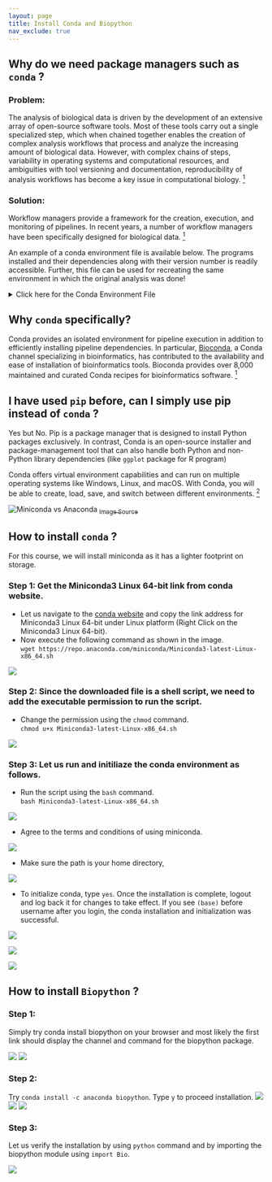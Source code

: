 ```yaml
---
layout: page
title: Install Conda and Biopython
nav_exclude: true
---
```


## Why do we need package managers such as  `conda`  ?

### Problem:  
The analysis of biological data is driven by the development of an extensive array of open-source software tools. Most of these tools carry out a single specialized step, which when chained together enables the creation of complex analysis workflows that process and analyze the increasing amount of biological data. However, with complex chains of steps, variability in operating systems and computational resources, and ambiguities with tool versioning and documentation, reproducibility of analysis workflows has become a key issue in computational biology. [<sup>1</sup>](https://www.nature.com/articles/s41592-021-01254-9)

### Solution:  
Workflow managers provide a framework for the creation, execution, and monitoring of pipelines. In recent years, a number of workflow managers have been specifically designed for biological data. [<sup>1</sup>](https://www.nature.com/articles/s41592-021-01254-9)

An example of a conda environment file is available below. The programs installed and their dependencies along with their version number is readily accessible. Further, this file can be used for recreating the same environment in which the original analysis was done!

<details><summary>Click here for the Conda Environment File</summary>
<pre><code>
name: busco
channels:
  - bioconda
  - conda-forge
  - defaults
dependencies:
  - _libgcc_mutex=0.1=conda_forge
  - _openmp_mutex=4.5=1_gnu
  - _r-mutex=1.0.1=anacondar_1
  - alsa-lib=1.2.3=h516909a_0
  - augustus=3.4.0=pl5262h5a9fe7b_2
  - bamtools=2.5.1=h9a82719_9
  - binutils_impl_linux-64=2.36.1=h193b22a_2
  - binutils_linux-64=2.36=hf3e587d_2
  - biopython=1.79=py37h5e8e339_1
  - blast=2.12.0=pl5262h3289130_0
  - boost-cpp=1.74.0=h312852a_4
  - busco=5.2.2=pyhdfd78af_0
  - bwidget=1.9.14=ha770c72_1
  - bzip2=1.0.8=h7f98852_4
  - c-ares=1.18.1=h7f98852_0
  - ca-certificates=2021.10.8=ha878542_0
  - cairo=1.16.0=h6cf1ce9_1008
  - cdbtools=0.99=h9a82719_6
  - curl=7.80.0=h2574ce0_0
  - dendropy=4.5.2=pyh3252c3a_0
  - diamond=2.0.13=hdcc8f71_0
  - entrez-direct=16.2=he881be0_0
  - font-ttf-dejavu-sans-mono=2.37=hab24e00_0
  - font-ttf-inconsolata=3.000=h77eed37_0
  - font-ttf-source-code-pro=2.038=h77eed37_0
  - font-ttf-ubuntu=0.83=hab24e00_0
  - fontconfig=2.13.1=hba837de_1005
  - fonts-conda-ecosystem=1=0
  - fonts-conda-forge=1=0
  - freetype=2.10.4=h0708190_1
  - fribidi=1.0.10=h36c2ea0_0
  - gawk=5.1.0=h7f98852_0
  - gcc_impl_linux-64=9.4.0=h03d3576_11
  - gcc_linux-64=9.4.0=h391b98a_2
  - gettext=0.19.8.1=h73d1719_1008
  - gfortran_impl_linux-64=9.4.0=h0003116_11
  - gfortran_linux-64=9.4.0=hf0ab688_2
  - giflib=5.2.1=h36c2ea0_2
  - gmp=6.2.1=h58526e2_0
  - graphite2=1.3.13=h58526e2_1001
  - gsl=2.6=he838d99_2
  - gxx_impl_linux-64=9.4.0=h03d3576_11
  - gxx_linux-64=9.4.0=h0316aca_2
  - harfbuzz=2.9.1=h83ec7ef_1
  - hmmer=3.1b2=3
  - htslib=1.12=h9093b5e_1
  - icu=68.2=h9c3ff4c_0
  - jbig=2.1=h7f98852_2003
  - jpeg=9d=h36c2ea0_0
  - kernel-headers_linux-64=2.6.32=he073ed8_15
  - krb5=1.19.2=hcc1bbae_3
  - lcms2=2.12=hddcbb42_0
  - ld_impl_linux-64=2.36.1=hea4e1c9_2
  - lerc=2.2.1=h9c3ff4c_0
  - libblas=3.9.0=12_linux64_openblas
  - libcblas=3.9.0=12_linux64_openblas
  - libcurl=7.80.0=h2574ce0_0
  - libdeflate=1.7=h7f98852_5
  - libedit=3.1.20191231=he28a2e2_2
  - libev=4.33=h516909a_1
  - libffi=3.4.2=h7f98852_5
  - libgcc-devel_linux-64=9.4.0=hd854feb_11
  - libgcc-ng=11.2.0=h1d223b6_11
  - libgfortran-ng=11.2.0=h69a702a_11
  - libgfortran5=11.2.0=h5c6108e_11
  - libglib=2.70.2=h174f98d_0
  - libgomp=11.2.0=h1d223b6_11
  - libiconv=1.16=h516909a_0
  - libidn2=2.3.2=h7f98852_0
  - liblapack=3.9.0=12_linux64_openblas
  - libnghttp2=1.43.0=h812cca2_1
  - libnsl=2.0.0=h7f98852_0
  - libopenblas=0.3.18=pthreads_h8fe5266_0
  - libpng=1.6.37=h21135ba_2
  - libsanitizer=9.4.0=h79bfe98_11
  - libssh2=1.10.0=ha56f1ee_2
  - libstdcxx-devel_linux-64=9.4.0=hd854feb_11
  - libstdcxx-ng=11.2.0=he4da1e4_11
  - libtiff=4.3.0=hf544144_1
  - libunistring=0.9.10=h7f98852_0
  - libuuid=2.32.1=h7f98852_1000
  - libwebp-base=1.2.1=h7f98852_0
  - libxcb=1.13=h7f98852_1004
  - libxml2=2.9.12=h72842e0_0
  - libzlib=1.2.11=h36c2ea0_1013
  - lp_solve=5.5.2.5=h14c3975_1001
  - lz4-c=1.9.3=h9c3ff4c_1
  - make=4.3=hd18ef5c_1
  - metaeuk=5.34c21f2=h95f258a_0
  - metis=5.1.0=h58526e2_1006
  - mpfr=4.1.0=h9202a9a_1
  - mysql-connector-c=6.1.11=h6eb9d5d_1007
  - ncurses=6.2=h58526e2_4
  - numpy=1.21.4=py37h31617e3_0
  - openjdk=11.0.9.1=h5cc2fde_1
  - openssl=1.1.1l=h7f98852_0
  - pandas=1.3.5=py37he8f5f7f_0
  - pango=1.48.10=hb8ff022_1
  - pcre=8.45=h9c3ff4c_0
  - pcre2=10.37=h032f7d1_0
  - perl=5.26.2=h36c2ea0_1008
  - perl-apache-test=1.40=pl526_1
  - perl-app-cpanminus=1.7044=pl526_1
  - perl-archive-tar=2.32=pl526_0
  - perl-base=2.23=pl526_1
  - perl-carp=1.38=pl526_3
  - perl-class-load=0.25=pl526_0
  - perl-class-load-xs=0.10=pl526h6bb024c_2
  - perl-class-method-modifiers=2.12=pl526_0
  - perl-common-sense=3.74=pl526_2
  - perl-compress-raw-bzip2=2.087=pl526he1b5a44_0
  - perl-compress-raw-zlib=2.087=pl526hc9558a2_0
  - perl-constant=1.33=pl526_1
  - perl-cpan-meta=2.150010=pl526_0
  - perl-cpan-meta-requirements=2.140=pl526_0
  - perl-cpan-meta-yaml=0.018=pl526_0
  - perl-data-dumper=2.173=pl526_0
  - perl-data-optlist=0.110=pl526_2
  - perl-dbi=1.642=pl526_0
  - perl-devel-globaldestruction=0.14=pl526_0
  - perl-devel-overloadinfo=0.005=pl526_0
  - perl-devel-stacktrace=2.04=pl526_0
  - perl-dist-checkconflicts=0.11=pl526_2
  - perl-encode=2.88=pl526_1
  - perl-eval-closure=0.14=pl526h6bb024c_4
  - perl-exporter=5.72=pl526_1
  - perl-exporter-tiny=1.002001=pl526_0
  - perl-extutils-cbuilder=0.280230=pl526_1
  - perl-extutils-makemaker=7.36=pl526_1
  - perl-extutils-manifest=1.72=pl526_0
  - perl-extutils-parsexs=3.35=pl526_0
  - perl-file-path=2.16=pl526_0
  - perl-file-temp=0.2304=pl526_2
  - perl-file-which=1.23=pl526_0
  - perl-getopt-long=2.50=pl526_1
  - perl-io-compress=2.087=pl526he1b5a44_0
  - perl-io-zlib=1.10=pl526_2
  - perl-ipc-cmd=1.02=pl526_0
  - perl-json=4.02=pl526_0
  - perl-json-pp=4.04=pl526_0
  - perl-json-xs=2.34=pl526h6bb024c_3
  - perl-list-moreutils=0.428=pl526_1
  - perl-list-moreutils-xs=0.428=pl526_0
  - perl-locale-maketext-simple=0.21=pl526_2
  - perl-module-build=0.4224=pl526_3
  - perl-module-corelist=5.20190524=pl526_0
  - perl-module-implementation=0.09=pl526_2
  - perl-module-load=0.32=pl526_1
  - perl-module-load-conditional=0.68=pl526_2
  - perl-module-metadata=1.000036=pl526_0
  - perl-module-runtime=0.016=pl526_1
  - perl-module-runtime-conflicts=0.003=pl526_0
  - perl-moo=2.003004=pl526_0
  - perl-moose=2.2011=pl526hf484d3e_1
  - perl-mro-compat=0.13=pl526_0
  - perl-package-deprecationmanager=0.17=pl526_0
  - perl-package-stash=0.38=pl526hf484d3e_1
  - perl-package-stash-xs=0.28=pl526hf484d3e_1
  - perl-parallel-forkmanager=2.02=pl526_0
  - perl-params-check=0.38=pl526_1
  - perl-params-util=1.07=pl526h6bb024c_4
  - perl-parent=0.236=pl526_1
  - perl-pathtools=3.75=pl526h14c3975_1
  - perl-perl-ostype=1.010=pl526_1
  - perl-role-tiny=2.000008=pl526_0
  - perl-scalar-list-utils=1.52=pl526h516909a_0
  - perl-storable=3.15=pl526h14c3975_0
  - perl-sub-exporter=0.987=pl526_2
  - perl-sub-exporter-progressive=0.001013=pl526_0
  - perl-sub-identify=0.14=pl526h14c3975_0
  - perl-sub-install=0.928=pl526_2
  - perl-sub-name=0.21=pl526_1
  - perl-sub-quote=2.006003=pl526_1
  - perl-text-abbrev=1.02=pl526_0
  - perl-text-parsewords=3.30=pl526_0
  - perl-try-tiny=0.30=pl526_1
  - perl-types-serialiser=1.0=pl526_2
  - perl-version=0.9924=pl526_0
  - perl-xsloader=0.24=pl526_0
  - perl-yaml=1.29=pl526_0
  - pip=21.3.1=pyhd8ed1ab_0
  - pixman=0.40.0=h36c2ea0_0
  - prodigal=2.6.3=h779adbc_3
  - pthread-stubs=0.4=h36c2ea0_1001
  - python=3.7.12=hb7a2778_100_cpython
  - python-dateutil=2.8.2=pyhd8ed1ab_0
  - python_abi=3.7=2_cp37m
  - pytz=2021.3=pyhd8ed1ab_0
  - r-assertthat=0.2.1=r41hc72bb7e_2
  - r-backports=1.4.1=r41hcfec24a_0
  - r-base=4.1.1=hb67fd72_0
  - r-brio=1.1.3=r41hcfec24a_0
  - r-callr=3.7.0=r41hc72bb7e_0
  - r-cli=3.1.0=r41h03ef668_0
  - r-colorspace=2.0_2=r41hcfec24a_0
  - r-crayon=1.4.2=r41hc72bb7e_0
  - r-desc=1.4.0=r41hc72bb7e_0
  - r-diffobj=0.3.5=r41hcfec24a_0
  - r-digest=0.6.29=r41h03ef668_0
  - r-ellipsis=0.3.2=r41hcfec24a_0
  - r-evaluate=0.14=r41hc72bb7e_2
  - r-fansi=0.4.2=r41hcfec24a_0
  - r-farver=2.1.0=r41h03ef668_0
  - r-ggplot2=3.3.5=r41hc72bb7e_0
  - r-glue=1.6.0=r41hcfec24a_0
  - r-gtable=0.3.0=r41hc72bb7e_3
  - r-isoband=0.2.5=r41h03ef668_0
  - r-jsonlite=1.7.2=r41hcfec24a_0
  - r-labeling=0.4.2=r41hc72bb7e_0
  - r-lattice=0.20_45=r41hcfec24a_0
  - r-lifecycle=1.0.1=r41hc72bb7e_0
  - r-magrittr=2.0.1=r41hcfec24a_1
  - r-mass=7.3_54=r41hcfec24a_0
  - r-matrix=1.4_0=r41he454529_0
  - r-mgcv=1.8_38=r41he454529_0
  - r-munsell=0.5.0=r41hc72bb7e_1003
  - r-nlme=3.1_153=r41h859d828_0
  - r-pillar=1.6.4=r41hc72bb7e_0
  - r-pkgconfig=2.0.3=r41hc72bb7e_1
  - r-pkgload=1.2.4=r41h03ef668_0
  - r-praise=1.0.0=r41hc72bb7e_1004
  - r-processx=3.5.2=r41hcfec24a_0
  - r-ps=1.6.0=r41hcfec24a_0
  - r-r6=2.5.1=r41hc72bb7e_0
  - r-rcolorbrewer=1.1_2=r41h785f33e_1003
  - r-rcpp=1.0.7=r41h03ef668_0
  - r-rematch2=2.1.2=r41hc72bb7e_1
  - r-rlang=0.4.12=r41hcfec24a_0
  - r-rprojroot=2.0.2=r41hc72bb7e_0
  - r-rstudioapi=0.13=r41hc72bb7e_0
  - r-scales=1.1.1=r41hc72bb7e_0
  - r-testthat=3.1.1=r41h03ef668_0
  - r-tibble=3.1.6=r41hcfec24a_0
  - r-utf8=1.2.2=r41hcfec24a_0
  - r-vctrs=0.3.8=r41hcfec24a_1
  - r-viridislite=0.4.0=r41hc72bb7e_0
  - r-waldo=0.3.1=r41hc72bb7e_0
  - r-withr=2.4.3=r41hc72bb7e_0
  - readline=8.1=h46c0cb4_0
  - sed=4.8=he412f7d_0
  - sepp=4.5.1=py37_0
  - setuptools=59.6.0=py37h89c1867_0
  - six=1.16.0=pyh6c4a22f_0
  - sqlite=3.37.0=h9cd32fc_0
  - suitesparse=5.10.1=h9e50725_1
  - sysroot_linux-64=2.12=he073ed8_15
  - tar=1.34=ha1f6473_0
  - tbb=2021.4.0=h4bd325d_1
  - tk=8.6.11=h27826a3_1
  - tktable=2.10=hb7b940f_3
  - ucsc-fatotwobit=377=h0b8a92a_4
  - ucsc-twobitinfo=377=h0b8a92a_2
  - wget=1.20.3=ha56f1ee_1
  - wheel=0.37.0=pyhd8ed1ab_1
  - xorg-fixesproto=5.0=h7f98852_1002
  - xorg-inputproto=2.3.2=h7f98852_1002
  - xorg-kbproto=1.0.7=h7f98852_1002
  - xorg-libice=1.0.10=h7f98852_0
  - xorg-libsm=1.2.3=hd9c2040_1000
  - xorg-libx11=1.7.2=h7f98852_0
  - xorg-libxau=1.0.9=h7f98852_0
  - xorg-libxdmcp=1.1.3=h7f98852_0
  - xorg-libxext=1.3.4=h7f98852_1
  - xorg-libxfixes=5.0.3=h7f98852_1004
  - xorg-libxi=1.7.10=h7f98852_0
  - xorg-libxrender=0.9.10=h7f98852_1003
  - xorg-libxt=1.2.1=h7f98852_2
  - xorg-libxtst=1.2.3=h7f98852_1002
  - xorg-recordproto=1.14.2=h7f98852_1002
  - xorg-renderproto=0.11.1=h7f98852_1002
  - xorg-xextproto=7.3.0=h7f98852_1002
  - xorg-xproto=7.0.31=h7f98852_1007
  - xz=5.2.5=h516909a_1
  - zlib=1.2.11=h36c2ea0_1013
  - zstd=1.5.0=ha95c52a_0
</code></pre>
</details>



## Why  `conda`  specifically?  
Conda provides an isolated environment for pipeline execution in addition to efficiently installing pipeline dependencies. In particular, [Bioconda](https://bioconda.github.io/), a Conda channel specializing in bioinformatics, has contributed to the availability and ease of installation of bioinformatics tools. Bioconda provides over 8,000 maintained and curated Conda recipes for bioinformatics software. [<sup>1</sup>](https://www.nature.com/articles/s41592-021-01254-9)


## I have used  `pip`  before, can I simply use pip instead of  `conda`  ?

Yes but No. Pip is a package manager that is designed to install Python packages exclusively. In contrast, Conda is an open-source installer and package-management tool that can also handle both Python and non-Python library dependencies (like `ggplot` package for R program) 

Conda offers virtual environment capabilities and can run on multiple operating systems like Windows, Linux, and macOS. With Conda, you will be able to create, load, save, and switch between different environments. [<sup>2</sup>](https://linuxnetmag.com/miniconda-vs-anaconda/)

![Miniconda vs Anaconda](https://linuxnetmag.com/wp-content/uploads/2020/11/MinicondavsAnaconda.jpg)
[<sub>Image Source</sub>](https://linuxnetmag.com/miniconda-vs-anaconda/)

## How to install  `conda`  ?  

For this course, we will install miniconda as it has a lighter footprint on storage.

### Step 1: Get the Miniconda3 Linux 64-bit link from conda website.

  - Let us navigate to the [conda website](https://docs.conda.io/en/latest/miniconda.html) and copy the link address for Miniconda3 Linux 64-bit under Linux platform (Right Click on the Miniconda3 Linux 64-bit).
  - Now execute the following command as shown in the image.  
  `wget https://repo.anaconda.com/miniconda/Miniconda3-latest-Linux-x86_64.sh`

![](assets/images/install_conda/1_download_miniconda.png)

### Step 2: Since the downloaded file is a shell script, we need to add the executable permission to run the script.

  - Change the permission using the `chmod` command.  
  `chmod u+x Miniconda3-latest-Linux-x86_64.sh`

![](assets/images/install_conda/2_change_permission.png)

### Step 3: Let us run and initiliaze the conda environment as follows.

  - Run the script using the `bash` command.  
  `bash Miniconda3-latest-Linux-x86_64.sh` 

  ![](assets/images/install_conda/3_run_miniconda.png)

  - Agree to the terms and conditions of using miniconda.

  ![](assets/images/install_conda/4_agree_to_license.png)

  - Make sure the path is your home directory,

  ![](assets/images/install_conda/5_confirm_path.png)

  - To initialize conda, type `yes`. Once the installation is complete, logout and log back it for changes to take effect. If you see `(base)` before username after you login, the conda installation and initialization was successful.

  ![](assets/images/install_conda/6_initialize_conda.png)  

  ![](assets/images/install_conda/7_successful_installation.png)  

  ![](assets/images/install_conda/8_logout_and_login.png)  

## How to install  `Biopython`  ?

### Step 1:  
Simply try conda install biopython on your browser and most likely the first link should display the channel and command for the biopython package.

![](assets/images/install_conda/9.1_biopython_source.png)
![](assets/images/install_conda/9.2_biopython_source.png)

### Step 2:  
Try `conda install -c anaconda biopython`. Type `y` to proceed installation.
![](assets/images/install_conda/10_install_biopython.png)
![](assets/images/install_conda/11_proceed_installation.png)
![](assets/images/install_conda/12_successful_installation.png)

### Step 3:  
Let us verify the installation by using `python` command and by importing the biopython module using `import Bio`.

![](assets/images/install_conda/13_verify_biopython_installation.png)





